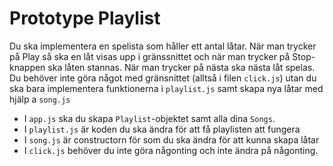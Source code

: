# Prototype Playlist

Du ska implementera en spelista som håller ett antal låtar. När man trycker på Play så ska en låt visas upp i gränssnittet och när man trycker på Stop-knappen ska låten stannas. När man trycker på nästa ska nästa låt spelas. Du behöver inte göra något med gränsnittet (alltså i filen `click.js`) utan du ska bara implementera funktionerna i `playlist.js` samt skapa nya låtar med hjälp a `song.js`


* I `app.js` ska du skapa `Playlist`-objektet samt alla dina `Songs`.
* I `playlist.js` är koden du ska ändra för att få playlisten att fungera
* I `song.js` är constructorn för som du ska ändra för att kunna skapa låtar
* I `click.js` behöver du inte göra någonting och inte ändra på någonting.
